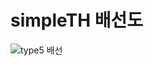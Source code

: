 # simpleTH 배선도 
![type5 배선](https://user-images.githubusercontent.com/37902752/132844968-a715ad92-59da-4770-8f14-47b524a0001f.png)

